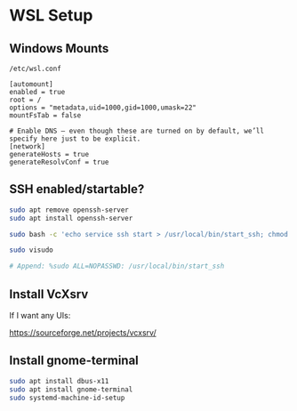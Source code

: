 # WSL Setup

## Windows Mounts

`/etc/wsl.conf`

```
[automount]
enabled = true
root = /
options = "metadata,uid=1000,gid=1000,umask=22"
mountFsTab = false

# Enable DNS – even though these are turned on by default, we’ll specify here just to be explicit.
[network]
generateHosts = true
generateResolvConf = true
```

## SSH enabled/startable?

```sh
sudo apt remove openssh-server
sudo apt install openssh-server

sudo bash -c 'echo service ssh start > /usr/local/bin/start_ssh; chmod +x /usr/local/bin/start_ssh'

sudo visudo

# Append: %sudo ALL=NOPASSWD: /usr/local/bin/start_ssh
```

## Install VcXsrv

If I want any UIs:

https://sourceforge.net/projects/vcxsrv/

## Install gnome-terminal

```sh
sudo apt install dbus-x11
sudo apt install gnome-terminal
sudo systemd-machine-id-setup
```